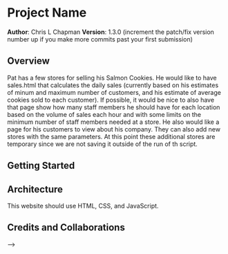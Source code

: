# Project Name

**Author**: Chris L Chapman
**Version**: 1.3.0 (increment the patch/fix version number up if you make more commits past your first submission)

## Overview
Pat has a few stores for selling his Salmon Cookies. He would like to have sales.html that calculates the daily sales (currently based
on his estimates of minum and maximum number of customers, and his estimate of average cookies sold to each customer). If possible, it would be nice to also have that page show how many staff members he should have for each location based on the volume of sales each hour and with some limits on the minimum number of staff members needed at a store. He also would like a page for his customers to view about his company. They can also add new stores with the same
parameters. At this point these additional stores are temporary since we are not saving it outside of the run of th script. 

## Getting Started
<!-- What are the steps that a user must take in order to build this app on their own machine and get it running? -->

## Architecture
<!-- Provide a detailed description of the application design. What technologies (languages, libraries, etc) you're using, and any other relevant design information. -->
This website should use HTML, CSS, and JavaScript. 


## Credits and Collaborations
<!-- Give credit (and a link) to other people or resources that helped you build this application. -->
-->